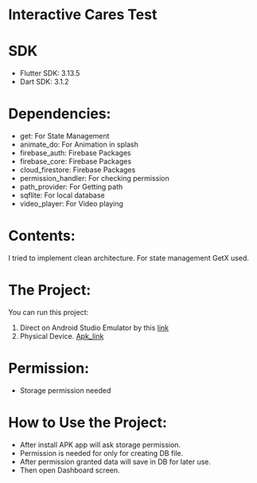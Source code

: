 # Interactive Cares Test

# SDK
* Flutter SDK: 3.13.5
* Dart SDK: 3.1.2

# Dependencies:
* get: For State Management
* animate_do: For Animation in splash
* firebase_auth: Firebase Packages
* firebase_core: Firebase Packages
* cloud_firestore: Firebase Packages
* permission_handler: For checking permission
* path_provider: For Getting path
* sqflite: For local database
* video_player: For Video playing


# Contents:
I tried to implement clean architecture. For state management GetX used.

# The Project:

You can run this project:

1. Direct on Android Studio Emulator by this [link](https://github.com/RashadZA/interactive.git)
2. Physical Device. [Apk_link](https://drive.google.com/file/d/1zkwJA8GqMcvQzJFvTMFl48cZdDqVNBAN/view?usp=sharing)

# Permission:
* Storage permission needed

# How to Use the Project:
* After install APK app will ask storage permission.
* Permission is needed for only for creating DB file.
* After permission granted data will save in DB for later use.
* Then open Dashboard screen.